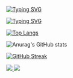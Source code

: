 

[![Typing SVG](https://readme-typing-svg.herokuapp.com?lines=Hi+there%2C+I'm+Sabuhi&duration=10000&center=true)](https://git.io/typing-svg)

[![Typing SVG](https://readme-typing-svg.herokuapp.com?color=%2336BCF7&lines=Computer+science+student&duration=10000&center=true)](https://git.io/typing-svg)

[![Top Langs](https://github-readme-stats.vercel.app/api/top-langs/?username=IsSabuhi)](https://github.com/anuraghazra/github-readme-stats)

![Anurag's GitHub stats](https://github-readme-stats.vercel.app/api?username=IsSabuhi&show_icons=true&theme=radical)

[![GitHub Streak](http://github-readme-streak-stats.herokuapp.com?user=IsSabuhi&theme=navy-gear&date_format=M%20j%5B%2C%20Y%5D)](https://git.io/streak-stats)


<a href =" https://github.com/anuraghazra/github-readme-stats " > 
  <img  align =" center " src =" https://github-readme-stats.vercel.app/api/pin/?username=IsSabuhi&repo=github-readme-stats " />
 </a > 
<a href =" https://github.com/anuraghazra/convoychat " > 
  <img  align =" center " src =" https://github-readme-stats.vercel.app/api/pin/?username=IsSabuhi&repo=convoychat" />
 </a>
